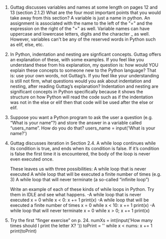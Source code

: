 
1. Guttag discusses variables and names at some length on pages 12 and 13 (section 2.1.2) What are the four most important points that you would take away from this section? A variable is just a name in python. An assignment is associated with the name to the left of the "=" and the expression on the right of the "=" as well. Variable names can have uppercase and lowercase letters, digits and the character _ as well. However, variables can't be any of the reserved words in Python such as elif, else, etc.  

2. In Python, indentation and nesting are signficant concepts. Guttag offers an explanation of these, with some examples. If you feel like you understand these from his explanation, my question is: how would YOU explain these concepts to someone new to the Python language? That is: use your own words, not Guttag’s. If you feel like your understanding is still not firm, what questions would you ask about indentation and nesting, after reading Guttag’s explanation? Indentation and nesting are significant concepts in Python specifically because it shows the structure on how Python will read the code such as if the indentation was not in the else or elif then that code will be used after the else or elif.   

3. Suppose you want a Python program to ask the user a question (e.g. “What is your name”?) and store the answer in a variable called “users_name”. How do you do that? 
    users_name = input('What is your name?')

4. Guttag discusses iteration in Section 2.4. A while loop continues while its condition is true, and ends when its condition is false. If it’s condition is false the first time it is encountered, the body of the loop is never even executed once.

    These leaves us with three possibilities:
        A while loop that is never executed
        A while loop that will be executed a finite number of times (e.g. 3)
        A while loop that will never terminate (a so-called “infinite loop”)

      Write an example of each of these kinds of while loops in Python. Try them in IDLE and see what happens.
        -A while loop that is never executed
            x = 0
            while x < 0:
                x += 1
            print(x)
        -A while loop that will be executed a finite number of times
            x = 0 
            while x < 10:
                x += 1
            print(x)
        -A while loop that will never terminate
            x = 0
            while x > 0;
                x += 1
            print(x) 

5. Try the first “finger exercise” on p. 24.
         numXs = int(input('How many times should I print the letter X? '))
         toPrint = ''
         while x < nums:
            x += 1 
         print(toPrint)
       
